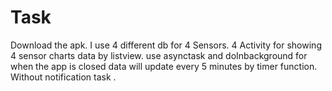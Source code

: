 # Task

Download the apk.
I use 4 different db for 4 Sensors.
4 Activity for showing 4 sensor charts data by listview.
use asynctask and doInbackground for when the app is closed data will update every 5 minutes by timer function.
Without notification task .
